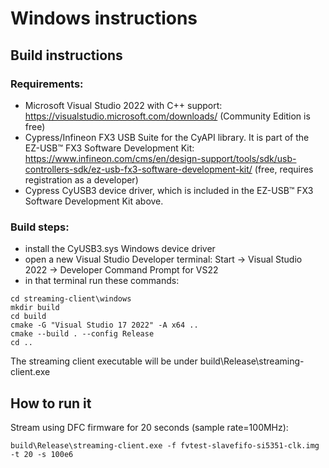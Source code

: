# Windows instructions

## Build instructions

### Requirements:

- Microsoft Visual Studio 2022 with C++ support: https://visualstudio.microsoft.com/downloads/ (Community Edition is free)
- Cypress/Infineon FX3 USB Suite for the CyAPI library. It is part of the EZ-USB™ FX3 Software Development Kit: https://www.infineon.com/cms/en/design-support/tools/sdk/usb-controllers-sdk/ez-usb-fx3-software-development-kit/ (free, requires registration as a developer)
- Cypress CyUSB3 device driver, which is included in the EZ-USB™ FX3 Software Development Kit above.

### Build steps:

- install the CyUSB3.sys Windows device driver
- open a new Visual Studio Developer terminal: Start -> Visual Studio 2022 -> Developer Command Prompt for VS22
- in that terminal run these commands:
```
cd streaming-client\windows
mkdir build
cd build
cmake -G "Visual Studio 17 2022" -A x64 ..
cmake --build . --config Release
cd ..
```

The streaming client executable will be under build\Release\streaming-client.exe


## How to run it

Stream using DFC firmware for 20 seconds (sample rate=100MHz):
```
build\Release\streaming-client.exe -f fvtest-slavefifo-si5351-clk.img -t 20 -s 100e6
```
